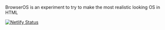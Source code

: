 BrowserOS is an experiment to try to make the most realistic looking OS in HTML


[![Netlify Status](https://api.netlify.com/api/v1/badges/48f3a30c-85d3-4ed3-85a6-87ba3e71f2a2/deploy-status)](https://app.netlify.com/sites/browser-os1/deploys)
